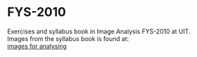 # FYS-2010

Exercises and syllabus book in Image Analysis FYS-2010 at UIT.
\
Images from the syllabus book is found at:\
[images for analysing](https://link-url-here.org)
